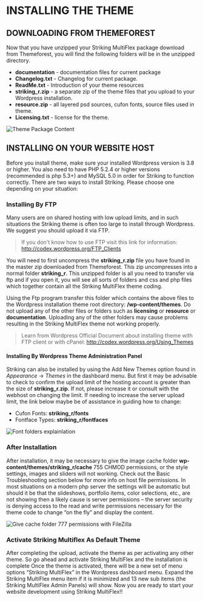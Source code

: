 INSTALLING THE THEME
===================

DOWNLOADING FROM THEMEFOREST
----------------------------
Now that you have unzipped your Striking MultiFlex package download from Themeforest, you will find the following folders will be in the unzipped directory.

 - **documentation** - documentation files for current package
 - **Changelog.txt** - Changelog for current package. 
 - **ReadMe.txt** - Introduction of your theme resources 
 - **striking_r.zip** - a separate zip of the theme files that you upload to your Wordpress installation. 
 - **resource.zip**	- all layered psd sources, cufon fonts, source files used in theme.  
 - **Licensing.txt** - license for the theme.
 
![Theme Package Content][1]

INSTALLING ON YOUR WEBSITE HOST
-------------------------------
Before you install theme, make sure your installed Wordpress version is 3.8 or higher. You also need to have PHP 5.2.4 or higher versions (recommended is php 5.3+) and MySQL 5.0 in order for Striking to function correctly. There are two ways to install Striking. Please choose one depending on your situation:

### Installing By FTP ###
Many users are on shared hosting with low upload limits, and in such situations the Striking theme is often too large to install through Wordpress. We suggest you should upload it via FTP. 

> If you don't know how to use FTP visit this link for information:
> http://codex.wordpress.org/FTP_Clients

You will need to first uncompress the **striking_r.zip** file you have found in the master zip downloaded from Themeforest.  This zip uncompresses into a normal folder **striking_r**. This unzipped folder is all you need to transfer via ftp and if you open it, you will see all sorts of folders and css and php files which together contain all the Striking MultiFlex theme coding.

Using the Ftp program transfer this folder which contains the above files to the Wordpress installation theme root directory:  **/wp-content/themes**. Do not upload any of the other files or folders such as **licensing** or **resource** or **documentation**.  Uploading any of the other folders may cause problems resulting in the Striking MultiFlex theme not working properly. 

> Learn from Wordpress Official Document about installing theme with FTP
> client or with cPanel: http://codex.wordpress.org/Using_Themes

#### Installing By Wordpress Theme Administration Panel ####
Striking can also be installed by using the Add New Themes option found in *Appearance* -> *Themes* in the dashboard menu.  But first it may be advisable to check to confirm the upload limit of the hosting account is greater than the size of **striking_r.zip**.  If not, please increase it or consult with the webhost on changing the limit.  If needing to increase the server upload limit, the link below maybe be of assistance in guiding how to change:

 - Cufon Fonts: **striking_r/fonts**
 - Fontface Types: **striking_r/fontfaces**

![Font folders explainlation][2]

### After Installation ###
After installation, it may be necessary to give the image cache folder **wp-content/themes/striking_r/cache** 755 CHMOD permissions, or the style settings, images and sliders will not working.  Check out the Basic Troubleshooting section below for more info on host file permissions.  In most situations on a modern php server the settings will be automatic but should it be that the slideshows, portfolio items, color selections, etc., are not showing then a likely cause is server permissions – the server security is denying access to the read and write permissions necessary for the theme code to change “on the fly” and display the content.

![Give cache folder 777 permissions with FileZilla][3]

### Activate Striking Multiflex As Default Theme ###
After completing the upload, activate the theme as per activating any other theme. So go ahead and activate Striking MultiFlex and the installation is complete   Once the theme is activated, there will be a new set of menu options “Striking MultiFlex” in the Wordpress dashboard menu. Expand the Striking MultiFlex menu item if it is minimized and 13 new sub items (the Striking MultiFlex Admin Panels) will show. Now you are ready to start your website development using Striking MultiFlex!!


  [1]: https://raw.github.com/strikingdoc/Striking/master/images/1/package_content.png
  [2]: https://raw.github.com/strikingdoc/Striking/master/images/1/fonts_folder.png
  [3]: https://raw.github.com/strikingdoc/Striking/master/images/1/cache_777.png